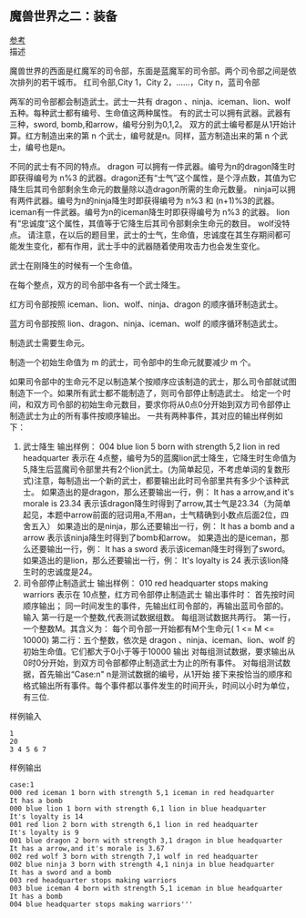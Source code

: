魔兽世界之二：装备
---
[参考](eepa.openjudge.cn/warcraft2/A/)                                    
描述

魔兽世界的西面是红魔军的司令部，东面是蓝魔军的司令部。两个司令部之间是依次排列的若干城市。
红司令部,City 1，City 2，……，City n，蓝司令部

两军的司令部都会制造武士。武士一共有 dragon 、ninja、iceman、lion、wolf 五种。每种武士都有编号、生命值这两种属性。
有的武士可以拥有武器。武器有三种，sword, bomb,和arrow，编号分别为0,1,2。
双方的武士编号都是从1开始计算。红方制造出来的第 n 个武士，编号就是n。同样，蓝方制造出来的第 n 个武士，编号也是n。

不同的武士有不同的特点。
dragon 可以拥有一件武器。编号为n的dragon降生时即获得编号为 n%3 的武器。dragon还有“士气”这个属性，是个浮点数，其值为它降生后其司令部剩余生命元的数量除以造dragon所需的生命元数量。
ninja可以拥有两件武器。编号为n的ninja降生时即获得编号为 n%3 和 (n+1)%3的武器。
iceman有一件武器。编号为n的iceman降生时即获得编号为 n%3 的武器。
lion 有“忠诚度”这个属性，其值等于它降生后其司令部剩余生命元的数目。
wolf没特点。
请注意，在以后的题目里，武士的士气，生命值，忠诚度在其生存期间都可能发生变化，都有作用，武士手中的武器随着使用攻击力也会发生变化。
                                        
武士在刚降生的时候有一个生命值。
                                            
在每个整点，双方的司令部中各有一个武士降生。
                                                
红方司令部按照 iceman、lion、wolf、ninja、dragon 的顺序循环制造武士。
                                                    
蓝方司令部按照 lion、dragon、ninja、iceman、wolf 的顺序循环制造武士。
                                                        
制造武士需要生命元。
                                                            
制造一个初始生命值为 m 的武士，司令部中的生命元就要减少 m 个。
                                                                
如果司令部中的生命元不足以制造某个按顺序应该制造的武士，那么司令部就试图制造下一个。如果所有武士都不能制造了，则司令部停止制造武士。
给定一个时间，和双方司令部的初始生命元数目，要求你将从0点0分开始到双方司令部停止制造武士为止的所有事件按顺序输出。
一共有两种事件，其对应的输出样例如下：
                                                                            
1) 武士降生
   输出样例： 004 blue lion 5 born with strength 5,2 lion in red headquarter
   表示在 4点整，编号为5的蓝魔lion武士降生，它降生时生命值为5,降生后蓝魔司令部里共有2个lion武士。(为简单起见，不考虑单词的复数形式)注意，每制造出一个新的武士，都要输出此时司令部里共有多少个该种武士。
   如果造出的是dragon，那么还要输出一行，例：
   It has a arrow,and it's morale is 23.34
   表示该dragon降生时得到了arrow,其士气是23.34（为简单起见，本题中arrow前面的冠词用a,不用an，士气精确到小数点后面2位，四舍五入）
   如果造出的是ninja，那么还要输出一行，例：
   It has a bomb and a arrow
   表示该ninja降生时得到了bomb和arrow。
   如果造出的是iceman，那么还要输出一行，例：
   It has a sword
   表示该iceman降生时得到了sword。
   如果造出的是lion，那么还要输出一行，例：
   It's loyalty is 24
   表示该lion降生时的忠诚度是24。
2) 司令部停止制造武士
   输出样例： 010 red headquarter stops making warriors
   表示在 10点整，红方司令部停止制造武士
输出事件时：
 首先按时间顺序输出；
 同一时间发生的事件，先输出红司令部的，再输出蓝司令部的。
 输入
 第一行是一个整数,代表测试数据组数。
 每组测试数据共两行。
 第一行，一个整数M。其含义为： 每个司令部一开始都有M个生命元( 1 <= M <= 10000)
 第二行：五个整数，依次是 dragon 、ninja、iceman、lion、wolf 的初始生命值。它们都大于0小于等于10000
 输出
   对每组测试数据，要求输出从0时0分开始，到双方司令部都停止制造武士为止的所有事件。
   对每组测试数据，首先输出“Case:n" n是测试数据的编号，从1开始
   接下来按恰当的顺序和格式输出所有事件。每个事件都以事件发生的时间开头，时间以小时为单位，有三位.

样例输入

    1
    20
    3 4 5 6 7

样例输出

    case:1
    000 red iceman 1 born with strength 5,1 iceman in red headquarter
    It has a bomb
    000 blue lion 1 born with strength 6,1 lion in blue headquarter
    It's loyalty is 14
    001 red lion 2 born with strength 6,1 lion in red headquarter
    It's loyalty is 9
    001 blue dragon 2 born with strength 3,1 dragon in blue headquarter
    It has a arrow,and it's morale is 3.67
    002 red wolf 3 born with strength 7,1 wolf in red headquarter
    002 blue ninja 3 born with strength 4,1 ninja in blue headquarter
    It has a sword and a bomb
    003 red headquarter stops making warriors
    003 blue iceman 4 born with strength 5,1 iceman in blue headquarter
    It has a bomb
    004 blue headquarter stops making warriors'''
